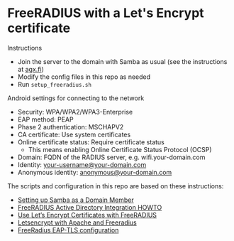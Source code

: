 # FreeRADIUS with a Let's Encrypt certificate

Instructions
- Join the server to the domain with Samba as usual
  (see the instructions at [agx.fi](https://agx.fi/it/active_directory.html))
- Modify the config files in this repo as needed
- Run `setup_freeradius.sh`

Android settings for connecting to the network
- Security: WPA/WPA2/WPA3-Enterprise
- EAP method: PEAP
- Phase 2 authentication: MSCHAPV2
- CA certificate: Use system certificates
- Online certificate status: Require certificate status
  - This means enabling Online Certificate Status Protocol (OCSP)
- Domain: FQDN of the RADIUS server, e.g. wifi.your-domain.com
- Identity: your-username@your-domain.com
- Anonymous identity: anonymous@your-domain.com

The scripts and configuration in this repo are based on these instructions:
- [Setting up Samba as a Domain Member](https://wiki.samba.org/index.php/Setting_up_Samba_as_a_Domain_Member)
- [FreeRADIUS Active Directory Integration HOWTO](https://wiki.freeradius.org/guide/freeradius-active-directory-integration-howto)
- [Use Let’s Encrypt Certificates with FreeRADIUS](https://framebyframewifi.net/2017/01/29/use-lets-encrypt-certificates-with-freeradius/)
- [Letsencrypt with Apache and Freeradius](https://www.nico-maas.de/?p=1217)
- [FreeRadius EAP-TLS configuration](https://wiki.alpinelinux.org/wiki/FreeRadius_EAP-TLS_configuration)
